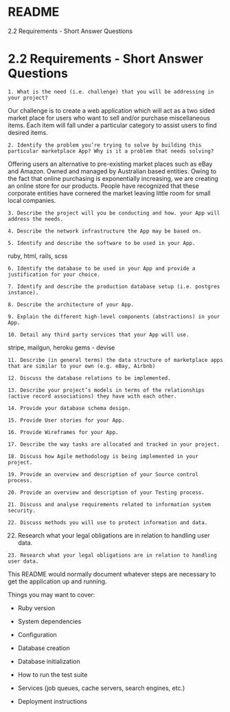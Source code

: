 # README

2.2 Requirements - Short Answer Questions

# 2.2 Requirements - Short Answer Questions
```
1. What is the need (i.e. challenge) that you will be addressing in your project?
```   
Our challenge is to create a web application which will act as a two sided market place for users who want to sell and/or purchase miscellaneous items.
Each item will fall under a particular category to assist users to find desired items.


```
2. Identify the problem you’re trying to solve by building this particular marketplace App? Why is it a problem that needs solving?
```
Offering users an alternative to pre-existing market places such as eBay and Amazon. Owned and managed by Australian based entities. Owing to the fact that online purchasing is exponentially increasing, we are creating an online store for our products.
People have recognized that these corporate entities have cornered the market leaving little room for small local companies.


```
3. Describe the project will you be conducting and how. your App will address the needs.
```

```
4. Describe the network infrastructure the App may be based on.
```

```
5. Identify and describe the software to be used in your App.
```
ruby, html, rails, scss

```
6. Identify the database to be used in your App and provide a justification for your choice.
```

```
7. Identify and describe the production database setup (i.e. postgres instance).
```

```
8. Describe the architecture of your App.
```

```
9. Explain the different high-level components (abstractions) in your App.
```


```
10. Detail any third party services that your App will use.
```
stripe, mailgun, heroku
gems - devise

```
11. Describe (in general terms) the data structure of marketplace apps that are similar to your own (e.g. eBay, Airbnb)
```

```
12. Discuss the database relations to be implemented.
```

```
13. Describe your project’s models in terms of the relationships (active record associations) they have with each other.
```

```
14. Provide your database schema design.
```

```
15. Provide User stories for your App.
```

```
16. Provide Wireframes for your App.
```

```
17. Describe the way tasks are allocated and tracked in your project.
```

```
18. Discuss how Agile methodology is being implemented in your project.
```

```
19. Provide an overview and description of your Source control process.
```

```
20. Provide an overview and description of your Testing process.
```

```
21. Discuss and analyse requirements related to information system security.
```

```
22. Discuss methods you will use to protect information and data.
```

22. Research what your legal obligations are in relation to handling user data.
```
23. Research what your legal obligations are in relation to handling user data.
```


This README would normally document whatever steps are necessary to get the
application up and running.

Things you may want to cover:

* Ruby version

* System dependencies

* Configuration

* Database creation

* Database initialization

* How to run the test suite

* Services (job queues, cache servers, search engines, etc.)

* Deployment instructions